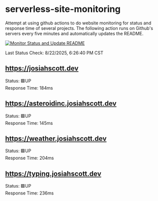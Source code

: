 # serverless-site-monitoring
Attempt at using github actions to do website monitoring for status and response time of several projects. The following action runs on Github's servers every five minutes and automatically updates the README.  

[![Monitor Status and Update README](https://github.com/JosiahSco/serverless-site-monitoring/actions/workflows/monitor.yaml/badge.svg)](https://github.com/JosiahSco/serverless-site-monitoring/actions/workflows/monitor.yaml)

Last Status Check: 8/22/2025, 6:26:40 PM CST

## https://josiahscott.dev
Status: 🟩UP  
Response Time: 184ms

## https://asteroidinc.josiahscott.dev
Status: 🟩UP  
Response Time: 145ms

## https://weather.josiahscott.dev
Status: 🟩UP  
Response Time: 204ms

## https://typing.josiahscott.dev
Status: 🟩UP  
Response Time: 236ms

